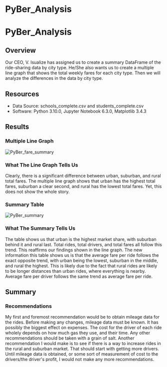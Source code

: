 # PyBer_Analysis

# PyBer_Analysis

## Overview
Our CEO, V. Isualize has assigned us to create a summary DataFrame of the ride-sharing data by city type. He/She also wants us to create a multiple line graph that shows the total weekly fares for each city type. Then we will analyze the differences in the data by city type.

## Resources
- Data Source: schools_complete.csv and students_complete.csv
- Software: Python 3.10.0, Jupyter Notebook 6.3.0, Matplotlib 3.4.3

## Results
### Multiple Line Graph
![PyBer_fare_summary](https://user-images.githubusercontent.com/91795475/141707081-fb69d218-ae54-46da-b8fd-093ead4117f6.png)

### What The Line Graph Tells Us
Clearly, there is a significant difference between urban, suburban, and rural total fares. The multiple line graph shows that urban has the highest total fares, suburban a clear second, and rural has the lowest total fares. Yet, this does not show the whole story.

### Summary Table
![PyBer_summary](https://user-images.githubusercontent.com/91795475/141707549-03915e8b-e97d-4362-b440-85466459a713.png)

### What The Summary Tells Us
The table shows us that urban is the highest market share, with suburban behind it and rural last. Total rides, total drivers, and total fares all follow this trend. This reaffirms our findings shown in the line graph. The new information this table shows us is that the average fare per ride follows the exact opposite trend, with urban being the lowest, suburban in the middle, and rural the highest. This is likely due to the fact that rural rides are likely to be longer distances than urban rides, where everything is nearby. Average fare per driver follows the same trend as average fare per ride.

## Summary
### Recommendations
My first and foremost recommendation would be to obtain mileage data for the rides. Before making any changes, mileage data must be known. It has possibly the biggest effect on expenses. The cost for the driver of each ride wholely depends on how much gas they use, and their time. Any other recommendations should be taken with a grain of salt. Another recommendation I would make is to see if there is a way to increase rides in the rural and suburban market. That should start with getting more drivers. Until mileage data is obtained, or some sort of measurement of cost to the drivers/the driver's profit, I would not make any more recommendations.
